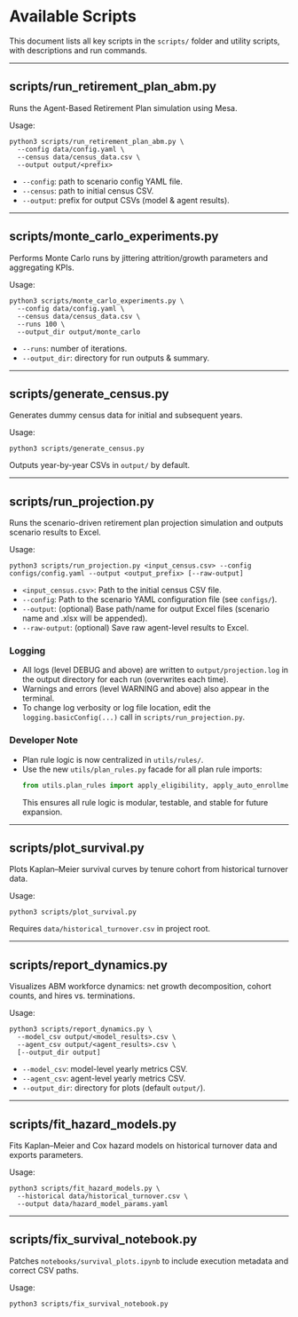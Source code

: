 # Available Scripts

This document lists all key scripts in the `scripts/` folder and utility scripts, with descriptions and run commands.

---

## scripts/run_retirement_plan_abm.py
Runs the Agent-Based Retirement Plan simulation using Mesa.

Usage:
```
python3 scripts/run_retirement_plan_abm.py \
  --config data/config.yaml \
  --census data/census_data.csv \
  --output output/<prefix>
```

- `--config`: path to scenario config YAML file.
- `--census`: path to initial census CSV.
- `--output`: prefix for output CSVs (model & agent results).

---

## scripts/monte_carlo_experiments.py
Performs Monte Carlo runs by jittering attrition/growth parameters and aggregating KPIs.

Usage:
```
python3 scripts/monte_carlo_experiments.py \
  --config data/config.yaml \
  --census data/census_data.csv \
  --runs 100 \
  --output_dir output/monte_carlo
```

- `--runs`: number of iterations.
- `--output_dir`: directory for run outputs & summary.

---

## scripts/generate_census.py
Generates dummy census data for initial and subsequent years.

Usage:
```
python3 scripts/generate_census.py
```

Outputs year-by-year CSVs in `output/` by default.

---

## scripts/run_projection.py
Runs the scenario-driven retirement plan projection simulation and outputs scenario results to Excel.

Usage:
```
python3 scripts/run_projection.py <input_census.csv> --config configs/config.yaml --output <output_prefix> [--raw-output]
```
- `<input_census.csv>`: Path to the initial census CSV file.
- `--config`: Path to the scenario YAML configuration file (see `configs/`).
- `--output`: (optional) Base path/name for output Excel files (scenario name and .xlsx will be appended).
- `--raw-output`: (optional) Save raw agent-level results to Excel.

### Logging
- All logs (level DEBUG and above) are written to `output/projection.log` in the output directory for each run (overwrites each time).
- Warnings and errors (level WARNING and above) also appear in the terminal.
- To change log verbosity or log file location, edit the `logging.basicConfig(...)` call in `scripts/run_projection.py`.

### Developer Note
- Plan rule logic is now centralized in `utils/rules/`.
- Use the new `utils/plan_rules.py` facade for all plan rule imports:
  ```python
  from utils.plan_rules import apply_eligibility, apply_auto_enrollment, ...
  ```
  This ensures all rule logic is modular, testable, and stable for future expansion.

---

## scripts/plot_survival.py
Plots Kaplan–Meier survival curves by tenure cohort from historical turnover data.

Usage:
```
python3 scripts/plot_survival.py
```

Requires `data/historical_turnover.csv` in project root.

---

## scripts/report_dynamics.py
Visualizes ABM workforce dynamics: net growth decomposition, cohort counts, and hires vs. terminations.

Usage:
```
python3 scripts/report_dynamics.py \
  --model_csv output/<model_results>.csv \
  --agent_csv output/<agent_results>.csv \
  [--output_dir output]
```

- `--model_csv`: model-level yearly metrics CSV.
- `--agent_csv`: agent-level yearly metrics CSV.
- `--output_dir`: directory for plots (default `output/`).

---

## scripts/fit_hazard_models.py
Fits Kaplan–Meier and Cox hazard models on historical turnover data and exports parameters.

Usage:
```
python3 scripts/fit_hazard_models.py \
  --historical data/historical_turnover.csv \
  --output data/hazard_model_params.yaml
```

---

## scripts/fix_survival_notebook.py
Patches `notebooks/survival_plots.ipynb` to include execution metadata and correct CSV paths.

Usage:
```
python3 scripts/fix_survival_notebook.py
```
